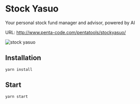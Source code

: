 # Stock Yasuo
Your personal stock fund manager and advisor, powered by AI

URL: http://www.penta-code.com/pentatools/stockyasuo/

![stock yasuo](http://i.imgur.com/0E0cykz.png)

## Installation
`yarn install`

## Start
`yarn start`
